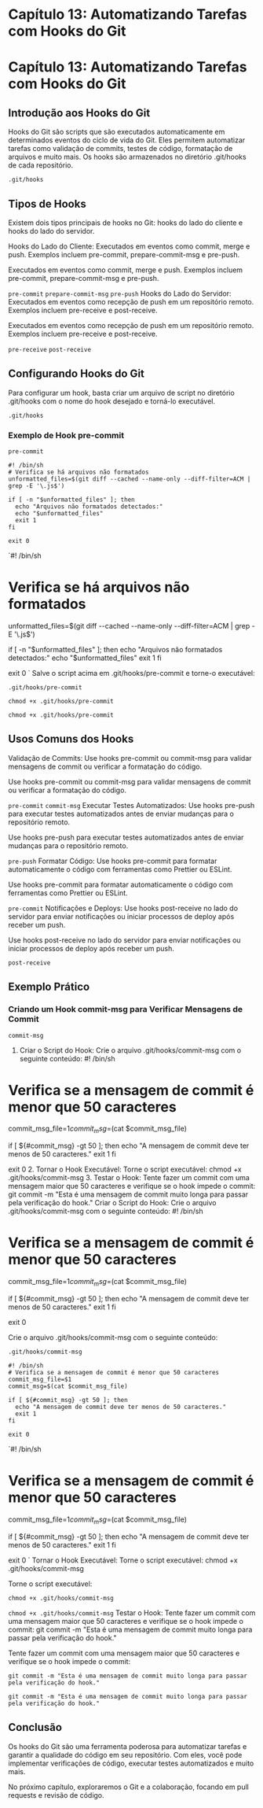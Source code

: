 # Capítulo 13: Automatizando Tarefas com Hooks do Git

# Capítulo 13: Automatizando Tarefas com Hooks do Git

## Introdução aos Hooks do Git

Hooks do Git são scripts que são executados automaticamente em determinados eventos do ciclo de vida do Git. Eles permitem automatizar tarefas como validação de commits, testes de código, formatação de arquivos e muito mais. Os hooks são armazenados no diretório .git/hooks de cada repositório.

`.git/hooks`
## Tipos de Hooks

Existem dois tipos principais de hooks no Git: hooks do lado do cliente e hooks do lado do servidor.

Hooks do Lado do Cliente:
Executados em eventos como commit, merge e push. Exemplos incluem pre-commit, prepare-commit-msg e pre-push.

Executados em eventos como commit, merge e push. Exemplos incluem pre-commit, prepare-commit-msg e pre-push.

`pre-commit`
`prepare-commit-msg`
`pre-push`
Hooks do Lado do Servidor:
Executados em eventos como recepção de push em um repositório remoto. Exemplos incluem pre-receive e post-receive.

Executados em eventos como recepção de push em um repositório remoto. Exemplos incluem pre-receive e post-receive.

`pre-receive`
`post-receive`
## Configurando Hooks do Git

Para configurar um hook, basta criar um arquivo de script no diretório .git/hooks com o nome do hook desejado e torná-lo executável.

`.git/hooks`
### Exemplo de Hook pre-commit

`pre-commit`
```
#! /bin/sh
# Verifica se há arquivos não formatados
unformatted_files=$(git diff --cached --name-only --diff-filter=ACM | grep -E '\.js$')

if [ -n "$unformatted_files" ]; then
  echo "Arquivos não formatados detectados:"
  echo "$unformatted_files"
  exit 1
fi

exit 0

```

`#! /bin/sh
# Verifica se há arquivos não formatados
unformatted_files=$(git diff --cached --name-only --diff-filter=ACM | grep -E '\.js$')

if [ -n "$unformatted_files" ]; then
  echo "Arquivos não formatados detectados:"
  echo "$unformatted_files"
  exit 1
fi

exit 0
`
Salve o script acima em .git/hooks/pre-commit e torne-o executável:

`.git/hooks/pre-commit`
```
chmod +x .git/hooks/pre-commit
```

`chmod +x .git/hooks/pre-commit`
## Usos Comuns dos Hooks

Validação de Commits:
Use hooks pre-commit ou commit-msg para validar mensagens de commit ou verificar a formatação do código.

Use hooks pre-commit ou commit-msg para validar mensagens de commit ou verificar a formatação do código.

`pre-commit`
`commit-msg`
Executar Testes Automatizados:
Use hooks pre-push para executar testes automatizados antes de enviar mudanças para o repositório remoto.

Use hooks pre-push para executar testes automatizados antes de enviar mudanças para o repositório remoto.

`pre-push`
Formatar Código:
Use hooks pre-commit para formatar automaticamente o código com ferramentas como Prettier ou ESLint.

Use hooks pre-commit para formatar automaticamente o código com ferramentas como Prettier ou ESLint.

`pre-commit`
Notificações e Deploys:
Use hooks post-receive no lado do servidor para enviar notificações ou iniciar processos de deploy após receber um push.

Use hooks post-receive no lado do servidor para enviar notificações ou iniciar processos de deploy após receber um push.

`post-receive`
## Exemplo Prático

### Criando um Hook commit-msg para Verificar Mensagens de Commit

`commit-msg`
1. Criar o Script do Hook:
Crie o arquivo .git/hooks/commit-msg com o seguinte conteúdo:
#! /bin/sh
# Verifica se a mensagem de commit é menor que 50 caracteres
commit_msg_file=$1
commit_msg=$(cat $commit_msg_file)

if [ ${#commit_msg} -gt 50 ]; then
  echo "A mensagem de commit deve ter menos de 50 caracteres."
  exit 1
fi

exit 0
2. Tornar o Hook Executável:
Torne o script executável:
chmod +x .git/hooks/commit-msg
3. Testar o Hook:
Tente fazer um commit com uma mensagem maior que 50 caracteres e verifique se o hook impede o commit:
git commit -m "Esta é uma mensagem de commit muito longa para passar pela verificação do hook."
Criar o Script do Hook:
Crie o arquivo .git/hooks/commit-msg com o seguinte conteúdo:
#! /bin/sh
# Verifica se a mensagem de commit é menor que 50 caracteres
commit_msg_file=$1
commit_msg=$(cat $commit_msg_file)

if [ ${#commit_msg} -gt 50 ]; then
  echo "A mensagem de commit deve ter menos de 50 caracteres."
  exit 1
fi

exit 0


Crie o arquivo .git/hooks/commit-msg com o seguinte conteúdo:

`.git/hooks/commit-msg`
```
#! /bin/sh
# Verifica se a mensagem de commit é menor que 50 caracteres
commit_msg_file=$1
commit_msg=$(cat $commit_msg_file)

if [ ${#commit_msg} -gt 50 ]; then
  echo "A mensagem de commit deve ter menos de 50 caracteres."
  exit 1
fi

exit 0

```

`#! /bin/sh
# Verifica se a mensagem de commit é menor que 50 caracteres
commit_msg_file=$1
commit_msg=$(cat $commit_msg_file)

if [ ${#commit_msg} -gt 50 ]; then
  echo "A mensagem de commit deve ter menos de 50 caracteres."
  exit 1
fi

exit 0
`
Tornar o Hook Executável:
Torne o script executável:
chmod +x .git/hooks/commit-msg

Torne o script executável:

```
chmod +x .git/hooks/commit-msg
```

`chmod +x .git/hooks/commit-msg`
Testar o Hook:
Tente fazer um commit com uma mensagem maior que 50 caracteres e verifique se o hook impede o commit:
git commit -m "Esta é uma mensagem de commit muito longa para passar pela verificação do hook."

Tente fazer um commit com uma mensagem maior que 50 caracteres e verifique se o hook impede o commit:

```
git commit -m "Esta é uma mensagem de commit muito longa para passar pela verificação do hook."
```

`git commit -m "Esta é uma mensagem de commit muito longa para passar pela verificação do hook."`
## Conclusão

Os hooks do Git são uma ferramenta poderosa para automatizar tarefas e garantir a qualidade do código em seu repositório. Com eles, você pode implementar verificações de código, executar testes automatizados e muito mais.

No próximo capítulo, exploraremos o Git e a colaboração, focando em pull requests e revisão de código.
